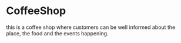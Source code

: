# CoffeeShop
this is a coffee shop where customers can be well informed about the place, the food and the events happening.
